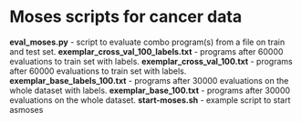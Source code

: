 # Moses scripts for cancer data

**eval_moses.py** - script to evaluate combo program(s) from a file on train and test set.
**exemplar_cross_val_100_labels.txt** - programs after 60000 evaluations to train set with labels.
**exemplar_cross_val_100.txt** - programs after 60000 evaluations to train set with labels.
**exemplar_base_labels_100.txt** - programs after 30000 evaluations on the whole dataset with labels.
**exemplar_base_100.txt** - programs after 30000 evaluations on the whole dataset.
**start-moses.sh** - example script to start asmoses

